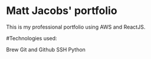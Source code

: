 # Matt Jacobs' portfolio
This is my professional portfolio using AWS and ReactJS.

#Technologies used:

Brew
Git and Github
SSH
Python
